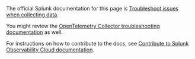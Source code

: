 The official Splunk documentation for this page is [Troubleshoot issues when collecting data](https://docs.splunk.com/Observability/gdi/opentelemetry/troubleshooting.html). 

You might review the [OpenTelemetry Collector troubleshooting
documentation](https://github.com/open-telemetry/opentelemetry-collector/blob/main/docs/troubleshooting.md) as well.

For instructions on how to contribute to the docs, see [Contribute to Splunk Observability Cloud documentation]([https://docs.splunk.com/observability/en/get-started/contribute.html).

